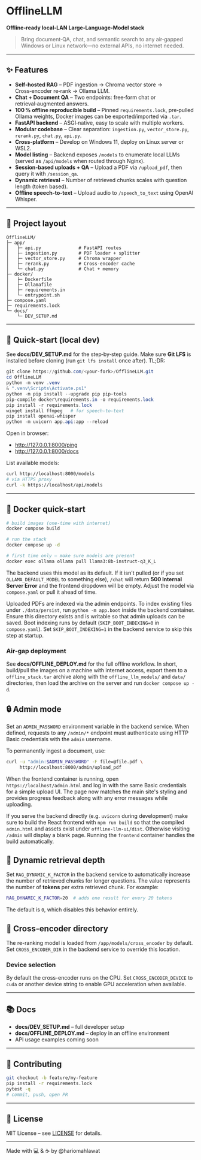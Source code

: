 # OfflineLLM

**Offline‑ready local‑LAN Large‑Language‑Model stack**

> Bring document‑QA, chat, and semantic search to any air‑gapped Windows or Linux network—no external APIs, no internet needed.

---

## ✨ Features

- **Self‑hosted RAG** – PDF ingestion → Chroma vector store → Cross‑encoder re‑rank → Ollama LLM.
- **Chat + Document QA** – Two endpoints: free‑form chat or retrieval‑augmented answers.
- **100 % offline reproducible build** – Pinned `requirements.lock`, pre‑pulled Ollama weights, Docker images can be exported/imported via `.tar`.
- **FastAPI backend** – ASGI‑native, easy to scale with multiple workers.
- **Modular codebase** – Clear separation: `ingestion.py`, `vector_store.py`, `rerank.py`, `chat.py`, `api.py`.
- **Cross‑platform** – Develop on Windows 11, deploy on Linux server or WSL2.
- **Model listing** – Backend exposes `/models` to enumerate local LLMs (served
  as `/api/models` when routed through Nginx).
- **Session‑based uploads + QA** – Upload a PDF via `/upload_pdf`, then query it with `/session_qa`.
- **Dynamic retrieval** – Number of retrieved chunks scales with question length (token based).
- **Offline speech-to-text** – Upload audio to `/speech_to_text` using OpenAI Whisper.

---

## 📂 Project layout

```text
OfflineLLM/
├─ app/
│   ├─ api.py              # FastAPI routes
│   ├─ ingestion.py        # PDF loader + splitter
│   ├─ vector_store.py     # Chroma wrapper
│   ├─ rerank.py           # Cross‑encoder cache
│   └─ chat.py             # Chat + memory
├─ docker/
│   ├─ Dockerfile
│   ├─ Ollamafile
│   ├─ requirements.in
│   └─ entrypoint.sh
├─ compose.yaml
├─ requirements.lock
└─ docs/
    └─ DEV_SETUP.md
```

---

## 🚀 Quick‑start (local dev)

See **docs/DEV_SETUP.md** for the step‑by‑step guide.
Make sure **Git LFS** is installed before cloning (run `git lfs install` once after).
TL;DR:

```powershell
git clone https://github.com/<your‑fork>/OfflineLLM.git
cd OfflineLLM
python -m venv .venv
& ".venv\Scripts\Activate.ps1"
python -m pip install --upgrade pip pip-tools
pip-compile docker\requirements.in -o requirements.lock
pip install -r requirements.lock
winget install ffmpeg   # for speech-to-text
pip install openai-whisper
python -m uvicorn app.api:app --reload
```

Open in browser:

* <http://127.0.0.1:8000/ping>
* <http://127.0.0.1:8000/docs>

List available models:

```bash
curl http://localhost:8000/models
# via HTTPS proxy
curl -k https://localhost/api/models
```

---

## 🐳 Docker quick‑start

```bash
# build images (one‑time with internet)
docker compose build

# run the stack
docker compose up -d

# first time only – make sure models are present
docker exec ollama ollama pull llama3:8b-instruct-q3_K_L
```

The backend uses this model as its default. If it isn't pulled (or if you set
`OLLAMA_DEFAULT_MODEL` to something else), `/chat` will return **500 Internal
Server Error** and the frontend dropdown will be empty. Adjust the model via
`compose.yaml` or pull it ahead of time.

Uploaded PDFs are indexed via the admin endpoints. To index existing files
under `./data/persist`, run `python -m app.boot` inside the backend container.
Ensure this directory exists and is writable so that admin uploads can be saved.
Boot indexing runs by default (`SKIP_BOOT_INDEXING=0` in `compose.yaml`). Set
`SKIP_BOOT_INDEXING=1` in the backend service to skip this step at startup.

### Air‑gap deployment

See **docs/OFFLINE_DEPLOY.md** for the full offline workflow. In short,
build/pull the images on a machine with internet access, export them to a
`offline_stack.tar` archive along with the `offline_llm_models/` and `data/`
directories, then load the archive on the server and run `docker compose up -d`.
## 🔒 Admin mode

Set an `ADMIN_PASSWORD` environment variable in the backend service. When defined, requests to any `/admin/*` endpoint must authenticate using HTTP Basic credentials with the `admin` username.

To permanently ingest a document, use:

```bash
curl -u "admin:$ADMIN_PASSWORD" -F file=@file.pdf \
     http://localhost:8000/admin/upload_pdf
```

When the frontend container is running, open `https://localhost/admin.html` and
log in with the same Basic credentials for a simple upload UI. The page now
matches the main site's styling and provides progress feedback along with any
error messages while uploading.

If you serve the backend directly (e.g. `uvicorn` during development) make sure
to build the React frontend with `npm run build` so that the compiled
`admin.html` and assets exist under `offline-llm-ui/dist`. Otherwise visiting
`/admin` will display a blank page. Running the `frontend` container handles the
build automatically.

## 🔎 Dynamic retrieval depth

Set `RAG_DYNAMIC_K_FACTOR` in the backend service to automatically increase the
number of retrieved chunks for longer questions. The value represents the number
of **tokens** per extra retrieved chunk. For example:

```bash
RAG_DYNAMIC_K_FACTOR=20  # adds one result for every 20 tokens
```


The default is `0`, which disables this behavior entirely.

## 🔧 Cross-encoder directory

The re-ranking model is loaded from `/app/models/cross_encoder` by default.
Set `CROSS_ENCODER_DIR` in the backend service to override this location.

### Device selection

By default the cross-encoder runs on the CPU. Set `CROSS_ENCODER_DEVICE` to
`cuda` or another device string to enable GPU acceleration when available.

---

## 📚 Docs

* **docs/DEV_SETUP.md** – full developer setup
* **docs/OFFLINE_DEPLOY.md** – deploy in an offline environment
* API usage examples coming soon

---

## 🤝 Contributing

```bash
git checkout -b feature/my-feature
pip install -r requirements.lock
pytest -q
# commit, push, open PR
```

---

## 📝 License

MIT License – see [LICENSE](LICENSE) for details.

---

Made with 💻 & ☕ by @hariomahlawat

